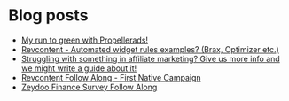 # Blog posts
<!-- BLOG-POST-LIST:START -->
- [My run to green with Propellerads!](https://afflift.com/f/threads/my-run-to-green-with-propellerads.10440/)
- [Revcontent - Automated widget rules examples? &lpar;Brax, Optimizer etc.&rpar;](https://afflift.com/f/threads/revcontent-automated-widget-rules-examples-brax-optimizer-etc.7782/)
- [Struggling with something in affiliate marketing? Give us more info and we might write a guide about it!](https://afflift.com/f/threads/struggling-with-something-in-affiliate-marketing-give-us-more-info-and-we-might-write-a-guide-about-it.10464/)
- [Revcontent Follow Along - First Native Campaign](https://afflift.com/f/threads/revcontent-follow-along-first-native-campaign.10092/)
- [Zeydoo Finance Survey Follow Along](https://afflift.com/f/threads/zeydoo-finance-survey-follow-along.10174/)
<!-- BLOG-POST-LIST:END -->
